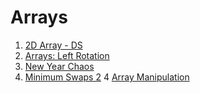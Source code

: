# Arrays
1. [2D Array - DS](https://www.hackerrank.com/challenges/2d-array)
2. [Arrays: Left Rotation](https://www.hackerrank.com/challenges/ctci-array-left-rotation)
3. [New Year Chaos](https://www.hackerrank.com/challenges/new-year-chaos)
4. [Minimum Swaps 2](https://www.hackerrank.com/challenges/minimum-swaps-2)
4 [Array Manipulation](https://www.hackerrank.com/challenges/crush)